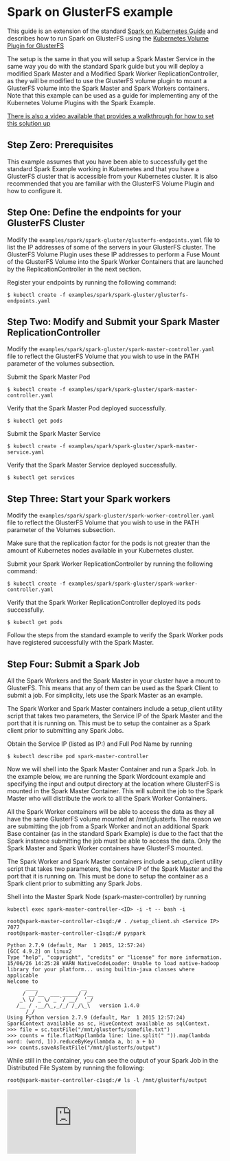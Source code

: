 # Spark on GlusterFS example

This guide is an extension of the standard [Spark on Kubernetes Guide](../../../examples/spark/) and describes how to run Spark on GlusterFS using the [Kubernetes Volume Plugin for GlusterFS](../../../examples/volumes/glusterfs/)

The setup is the same in that you will setup a Spark Master Service in the same way you do with the standard Spark guide but you will deploy a modified Spark Master and a Modified Spark Worker ReplicationController, as they will be modified to use the GlusterFS volume plugin to mount a GlusterFS volume into the Spark Master and Spark Workers containers. Note that this example can be used as a guide for implementing any of the Kubernetes Volume Plugins with the Spark Example.

[There is also a video available that provides a walkthrough for how to set this solution up](https://youtu.be/xyIaoM0-gM0)

## Step Zero: Prerequisites

This example assumes that you have been able to successfully get the standard Spark Example working in Kubernetes and that you have a GlusterFS cluster that is accessible from your Kubernetes cluster. It is also recommended that you are familiar with the GlusterFS Volume Plugin and how to configure it.

## Step One: Define the endpoints for your GlusterFS Cluster

Modify the `examples/spark/spark-gluster/glusterfs-endpoints.yaml` file to list the IP addresses of some of the servers in your GlusterFS cluster. The GlusterFS Volume Plugin uses these IP addresses to perform a Fuse Mount of the GlusterFS Volume into the Spark Worker Containers that are launched by the ReplicationController in the next section.

Register your endpoints by running the following command:

```console
$ kubectl create -f examples/spark/spark-gluster/glusterfs-endpoints.yaml
```

## Step Two: Modify and Submit your Spark Master ReplicationController

Modify the `examples/spark/spark-gluster/spark-master-controller.yaml` file to reflect the GlusterFS Volume that you wish to use in the PATH parameter of the volumes subsection.

Submit the Spark Master Pod

```console
$ kubectl create -f examples/spark/spark-gluster/spark-master-controller.yaml
```

Verify that the Spark Master Pod deployed successfully.

```console
$ kubectl get pods
```

Submit the Spark Master Service

```console
$ kubectl create -f examples/spark/spark-gluster/spark-master-service.yaml
```

Verify that the Spark Master Service deployed successfully.

```console
$ kubectl get services
```

## Step Three: Start your Spark workers

Modify the `examples/spark/spark-gluster/spark-worker-controller.yaml` file to reflect the GlusterFS Volume that you wish to use in the PATH parameter of the Volumes subsection.

Make sure that the replication factor for the pods is not greater than the amount of Kubernetes nodes available in your Kubernetes cluster.

Submit your Spark Worker ReplicationController by running the following command:

```console
$ kubectl create -f examples/spark/spark-gluster/spark-worker-controller.yaml
```

Verify that the Spark Worker ReplicationController deployed its pods successfully.

```console
$ kubectl get pods
```

Follow the steps from the standard example to verify the Spark Worker pods have registered successfully with the Spark Master.

## Step Four: Submit a Spark Job

All the Spark Workers and the Spark Master in your cluster have a mount to GlusterFS. This means that any of them can be used as the Spark Client to submit a job. For simplicity, lets use the Spark Master as an example.


The Spark Worker and Spark Master containers include a setup_client utility script that takes two parameters, the Service IP of the Spark Master and the port that it is running on. This must be to setup the container as a Spark client prior to submitting any Spark Jobs.

Obtain the Service IP (listed as IP:) and Full Pod Name by running

```console
$ kubectl describe pod spark-master-controller
```

Now we will shell into the Spark Master Container and run a Spark Job. In the example below, we are running the Spark Wordcount example and specifying the input and output directory at the location where GlusterFS is mounted in the Spark Master Container. This will submit the job to the Spark Master who will distribute the work to all the Spark Worker Containers.

All the Spark Worker containers  will be able to access the data as they all have the same GlusterFS volume mounted at /mnt/glusterfs. The reason we are submitting the job from a Spark Worker and not an additional Spark Base container (as in the standard Spark Example) is due to the fact that the Spark instance submitting the job must be able to access the data. Only the Spark Master and Spark Worker containers have GlusterFS mounted.

The Spark Worker and Spark Master containers include a setup_client utility script that takes two parameters, the Service IP of the Spark Master and the port that it is running on. This must be done to setup the container as a Spark client prior to submitting any Spark Jobs.

Shell into the Master Spark Node (spark-master-controller) by running

```console
kubectl exec spark-master-controller-<ID> -i -t -- bash -i

root@spark-master-controller-c1sqd:/# . /setup_client.sh <Service IP> 7077
root@spark-master-controller-c1sqd:/# pyspark

Python 2.7.9 (default, Mar  1 2015, 12:57:24)
[GCC 4.9.2] on linux2
Type "help", "copyright", "credits" or "license" for more information.
15/06/26 14:25:28 WARN NativeCodeLoader: Unable to load native-hadoop library for your platform... using builtin-java classes where applicable
Welcome to
      ____              __
     / __/__  ___ _____/ /__
    _\ \/ _ \/ _ `/ __/  '_/
   /__ / .__/\_,_/_/ /_/\_\   version 1.4.0
      /_/
Using Python version 2.7.9 (default, Mar  1 2015 12:57:24)
SparkContext available as sc, HiveContext available as sqlContext.
>>> file = sc.textFile("/mnt/glusterfs/somefile.txt")
>>> counts = file.flatMap(lambda line: line.split(" ")).map(lambda word: (word, 1)).reduceByKey(lambda a, b: a + b)
>>> counts.saveAsTextFile("/mnt/glusterfs/output")
```

While still in the container, you can see the output of your Spark Job in the Distributed File System by running the following:

```console
root@spark-master-controller-c1sqd:/# ls -l /mnt/glusterfs/output
```

<!-- BEGIN MUNGE: GENERATED_ANALYTICS -->
[![Analytics](https://kubernetes-site.appspot.com/UA-36037335-10/GitHub/examples/spark/spark-gluster/README.md?pixel)]()
<!-- END MUNGE: GENERATED_ANALYTICS -->

